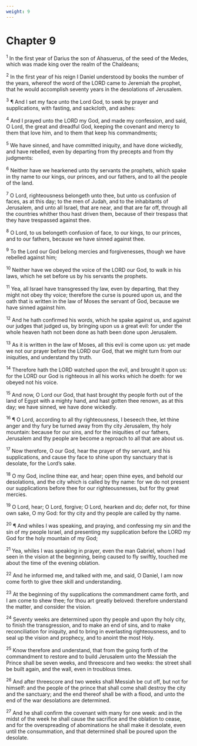 ```yaml
---
weight: 9
---
```


# Chapter 9

<sup>1</sup> In the first year of Darius the son of Ahasuerus, of the seed of the Medes, which was made king over the realm of the Chaldeans; 

<sup>2</sup> In the first year of his reign I Daniel understood by books the number of the years, whereof the word of the LORD came to Jeremiah the prophet, that he would accomplish seventy years in the desolations of Jerusalem. 

<sup>3</sup> ¶ And I set my face unto the Lord God, to seek by prayer and supplications, with fasting, and sackcloth, and ashes: 

<sup>4</sup> And I prayed unto the LORD my God, and made my confession, and said, O Lord, the great and dreadful God, keeping the covenant and mercy to them that love him, and to them that keep his commandments; 

<sup>5</sup> We have sinned, and have committed iniquity, and have done wickedly, and have rebelled, even by departing from thy precepts and from thy judgments: 

<sup>6</sup> Neither have we hearkened unto thy servants the prophets, which spake in thy name to our kings, our princes, and our fathers, and to all the people of the land. 

<sup>7</sup> O Lord, righteousness belongeth unto thee, but unto us confusion of faces, as at this day; to the men of Judah, and to the inhabitants of Jerusalem, and unto all Israel, that are near, and that are far off, through all the countries whither thou hast driven them, because of their trespass that they have trespassed against thee. 

<sup>8</sup> O Lord, to us belongeth confusion of face, to our kings, to our princes, and to our fathers, because we have sinned against thee. 

<sup>9</sup> To the Lord our God belong mercies and forgivenesses, though we have rebelled against him; 

<sup>10</sup> Neither have we obeyed the voice of the LORD our God, to walk in his laws, which he set before us by his servants the prophets. 

<sup>11</sup> Yea, all Israel have transgressed thy law, even by departing, that they might not obey thy voice; therefore the curse is poured upon us, and the oath that is written in the law of Moses the servant of God, because we have sinned against him. 

<sup>12</sup> And he hath confirmed his words, which he spake against us, and against our judges that judged us, by bringing upon us a great evil: for under the whole heaven hath not been done as hath been done upon Jerusalem. 

<sup>13</sup> As it is written in the law of Moses, all this evil is come upon us: yet made we not our prayer before the LORD our God, that we might turn from our iniquities, and understand thy truth. 

<sup>14</sup> Therefore hath the LORD watched upon the evil, and brought it upon us: for the LORD our God is righteous in all his works which he doeth: for we obeyed not his voice. 

<sup>15</sup> And now, O Lord our God, that hast brought thy people forth out of the land of Egypt with a mighty hand, and hast gotten thee renown, as at this day; we have sinned, we have done wickedly. 

<sup>16</sup> ¶ O Lord, according to all thy righteousness, I beseech thee, let thine anger and thy fury be turned away from thy city Jerusalem, thy holy mountain: because for our sins, and for the iniquities of our fathers, Jerusalem and thy people are become a reproach to all that are about us. 

<sup>17</sup> Now therefore, O our God, hear the prayer of thy servant, and his supplications, and cause thy face to shine upon thy sanctuary that is desolate, for the Lord’s sake. 

<sup>18</sup> O my God, incline thine ear, and hear; open thine eyes, and behold our desolations, and the city which is called by thy name: for we do not present our supplications before thee for our righteousnesses, but for thy great mercies. 

<sup>19</sup> O Lord, hear; O Lord, forgive; O Lord, hearken and do; defer not, for thine own sake, O my God: for thy city and thy people are called by thy name. 

<sup>20</sup> ¶ And whiles I was speaking, and praying, and confessing my sin and the sin of my people Israel, and presenting my supplication before the LORD my God for the holy mountain of my God; 

<sup>21</sup> Yea, whiles I was speaking in prayer, even the man Gabriel, whom I had seen in the vision at the beginning, being caused to fly swiftly, touched me about the time of the evening oblation. 

<sup>22</sup> And he informed me, and talked with me, and said, O Daniel, I am now come forth to give thee skill and understanding. 

<sup>23</sup> At the beginning of thy supplications the commandment came forth, and I am come to shew thee; for thou art greatly beloved: therefore understand the matter, and consider the vision. 

<sup>24</sup> Seventy weeks are determined upon thy people and upon thy holy city, to finish the transgression, and to make an end of sins, and to make reconciliation for iniquity, and to bring in everlasting righteousness, and to seal up the vision and prophecy, and to anoint the most Holy. 

<sup>25</sup> Know therefore and understand, that from the going forth of the commandment to restore and to build Jerusalem unto the Messiah the Prince shall be seven weeks, and threescore and two weeks: the street shall be built again, and the wall, even in troublous times. 

<sup>26</sup> And after threescore and two weeks shall Messiah be cut off, but not for himself: and the people of the prince that shall come shall destroy the city and the sanctuary; and the end thereof shall be with a flood, and unto the end of the war desolations are determined. 

<sup>27</sup> And he shall confirm the covenant with many for one week: and in the midst of the week he shall cause the sacrifice and the oblation to cease, and for the overspreading of abominations he shall make it desolate, even until the consummation, and that determined shall be poured upon the desolate. 


